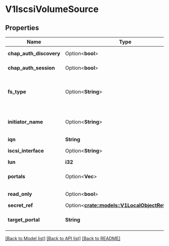 # V1IscsiVolumeSource

## Properties

Name | Type | Description | Notes
------------ | ------------- | ------------- | -------------
**chap_auth_discovery** | Option<**bool**> | chapAuthDiscovery defines whether support iSCSI Discovery CHAP authentication | [optional]
**chap_auth_session** | Option<**bool**> | chapAuthSession defines whether support iSCSI Session CHAP authentication | [optional]
**fs_type** | Option<**String**> | fsType is the filesystem type of the volume that you want to mount. Tip: Ensure that the filesystem type is supported by the host operating system. Examples: \"ext4\", \"xfs\", \"ntfs\". Implicitly inferred to be \"ext4\" if unspecified. More info: https://kubernetes.io/docs/concepts/storage/volumes#iscsi | [optional]
**initiator_name** | Option<**String**> | initiatorName is the custom iSCSI Initiator Name. If initiatorName is specified with iscsiInterface simultaneously, new iSCSI interface <target portal>:<volume name> will be created for the connection. | [optional]
**iqn** | **String** | iqn is the target iSCSI Qualified Name. | 
**iscsi_interface** | Option<**String**> | iscsiInterface is the interface Name that uses an iSCSI transport. Defaults to 'default' (tcp). | [optional]
**lun** | **i32** | lun represents iSCSI Target Lun number. | 
**portals** | Option<**Vec<String>**> | portals is the iSCSI Target Portal List. The portal is either an IP or ip_addr:port if the port is other than default (typically TCP ports 860 and 3260). | [optional]
**read_only** | Option<**bool**> | readOnly here will force the ReadOnly setting in VolumeMounts. Defaults to false. | [optional]
**secret_ref** | Option<[**crate::models::V1LocalObjectReference**](v1.LocalObjectReference.md)> |  | [optional]
**target_portal** | **String** | targetPortal is iSCSI Target Portal. The Portal is either an IP or ip_addr:port if the port is other than default (typically TCP ports 860 and 3260). | 

[[Back to Model list]](../README.md#documentation-for-models) [[Back to API list]](../README.md#documentation-for-api-endpoints) [[Back to README]](../README.md)


